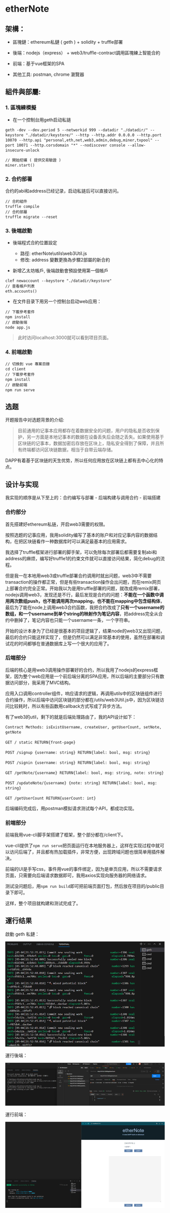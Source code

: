 # etherNote

## 架構：

* 區塊鏈：ethereum私鏈 ( geth ) + solidity + truffle部署

* 後端：nodejs（express） + web3/truffle-contract調用區塊練上智能合約

* 前端：基于vue框架的SPA

* 其他工具: postman, chrome 瀏覽器

## 組件與部屬: 

###  1. 區塊練模擬
* 在一个控制台用geth启动私链
```
geth -dev --dev.period 5 --networkid 999 --datadir "./datadir/" --keystore "./datadir/keystore/" --http --http.addr 0.0.0.0 --http.port 10070 --http.api "personal,eth,net,web3,admin,debug,miner,txpool" --port 10071 --http.corsdomain "*" --nodiscover console --allow-insecure-unlock
```

```
// 開始挖礦 ( 提供交易驗證 )
miner.start()
```

### 2. 合约部署
合约的abi和address已经记录，启动私链后可以直接访问。
```
// 合約組件
truffle compile
// 合約部屬
truffle migrate --reset
```


### 3. 後端啟動
* 後端程式合約位置設定
    * 路徑: etherNote\utils\web3Util.js
    * 修改: address 變數更換為步驟2部屬的新合約

* 新增乙太坊帳戶, 後端啟動會預設使用第一個帳戶
```
clef newaccount --keystore "./datadir/keystore"
// 查看帳戶列表
eth.accounts()
```
* 在文件目录下用另一个控制台启动web应用：
```
// 下載參考套件
npm install
// 啟動後端
node app.js
```
> 此时访问localhost:3000就可以看到项目页面。

### 4. 前端啟動

```
// 切換到 vue 專案目錄
cd client
// 下載參考套件
npm install
// 啟動前端
npm run serve
```


## 选题

开题报告中对选题背景的介绍:

>目前通用的记事本应用都存在着数据安全的问题，用户的隐私是否收到保护，另一方面是本地记事本的数据在设备丢失后会随之丢失。如果使用基于区块链的记事本，数据加密后存放在区块上，隐私安全得到了保障，并且所有终端都访问区块链数据，相当于自带云端存储。

DAPP有着基于区块链的天生优势，所以任何应用放在区块链上都有去中心化的特点。

## 设计与实现

我实现的顺序是从下至上的：合约编写与部署 - 后端构建与调用合约 - 前端搭建

### 合约部分

首先搭建好ethereum私链，开启web3需要的权限。

按照选题的记事应用，我用solidity编写了基本的账户和对应记事内容的数据结构，在把区块链看作一种数据库时可以满足最基本的应用需求。

我选择了truffle框架进行部署的脚手架，可以免除每次部署后都需要复制abi和address的麻烦，编写好truffle1的约束文件就可以直接访问结果，简化debug的流程。

但是我一在本地用web3或truffle部署合约调用时就出问题，web3中不需要transaction的操作都正常，但是有些transaction操作会出问题，而在remix网页上部署合约完全正常。开始我以为是用truffle部署的问题，就改成用remix部署，nodejs调用web3，发现还是不行，最后发现是合约的问题：**不能在一个函数中调用两次数组push，也不能调用两次mapping，也不能在mapping中包含结构体**，最后为了能在node上调用web3合约函数，我把合约改成了**只有一个username的数组，和一个username到单个string的映射作为笔记内容**，把address完全从合约中删掉了，笔记内容也只能一个username一条，一个字符串。

开始的设计本身为了已经是很基本的项目逻辑了，结果node的web3又出现问题，最后的合约只能这样实现了，但是仍然可以满足非常基本的使用，虽然在部署和调试花的时间都够在普通数据库上写一个很大的应用了。

### 后端部分

后端的核心是用web3调用操作部署好的合约，所以我用了nodejs的express框架，因为整个web应用是一个前后端分离的SPA应用，所以后端的主要部分只有数据访问部分，我采用了MVC结构。

应用入口调用controller组件，响应请求的逻辑，再调用utils中的区块链组件进行合约操作，所以后端中访问区块链的部分都在/utils/web3Util.js中，因为区块链访问比较耗时，所以有些函数用callback方式写成了异步方法。

有了web3的util，剩下的就是后端处理路由了，我的API设计如下：
```
Contract Methods: isExistUsername, createUser, getUserCount, setNote, getNote

GET / static RETURN{front-page}

POST /signup {username: string} RETURN{label: bool, msg: string}

POST /signin {username: string} RETURN{label: bool, msg: string}

GET /getNote/{username} RETURN{label: bool, msg: string, note: string}

POST /updateNote/{username} {note: string} RETURN{label: bool, msg: string}

GET /getUserCount RETURN{userCount: int}
```

后端编码完成后，用postman模拟请求测试每个API，都成功实现。

### 前端部分

前端我用vue-cli脚手架搭建了框架，整个部分都在/client下。

vue-cli提供了`npm run serve`把页面运行在本地服务器上，这样在实现过程中就可以访问后端了，并且都有热加载插件，非常方便，出现跨域问题也很简单用插件解决。

前端的UI是手写css，事件用vue的事件绑定，因为是单页应用，所以不需要请求页面，只需要向后端请求数据即可，我用axios实现向服务器的网络请求。

测试没问题后，用`npm run build`即可把前端页面打包，然后放在项目的/public目录下即可。

这样，整个项目就构建和测试完成了。

## 運行结果

啟動 geth 私鏈：

![cmd](./img/geth.jpg)

運行後端：

![home](./img/backend.jpg)

運行前端：

![signup](./img/fontend.jpg)


